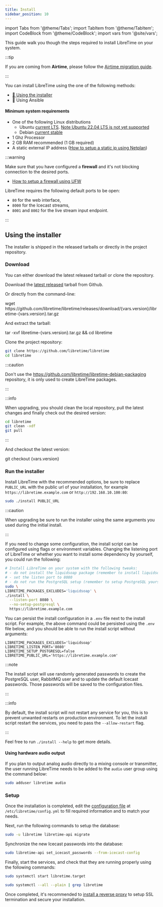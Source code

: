 ```yaml
---
title: Install
sidebar_position: 10
---
```


import Tabs from '@theme/Tabs';
import TabItem from '@theme/TabItem';
import CodeBlock from '@theme/CodeBlock';
import vars from '@site/vars';

This guide walk you though the steps required to install LibreTime on your system.

:::tip

If you are coming from **Airtime**, please follow the [Airtime migration guide](./migrate-from-airtime.md).

:::

You can install LibreTime using the one of the following methods:

- [:rocket: Using the installer](#using-the-installer)
- :construction: Using Ansible

#### Minimum system requirements

- One of the following Linux distributions
  - Ubuntu [current LTS](https://wiki.ubuntu.com/Releases).
    [Note Ubuntu 22.04 LTS is not yet supported](https://github.com/libretime/libretime/issues/1845)
  - Debian [current stable](https://www.debian.org/releases/)
- 1 Ghz Processor
- 2 GB RAM recommended (1 GB required)
- A static external IP address ([How to setup a static ip using Netplan](../tutorials/setup-a-static-ip-using-netplan.md))

:::warning

Make sure that you have configured a **firewall** and it's not blocking connection to the desired ports.

- [How to setup a firewall using UFW](../tutorials/setup-a-firewall-using-ufw.md)

LibreTime requires the following default ports to be open:

- `80` for the web interface,
- `8000` for the Icecast streams,
- `8001` and `8002` for the live stream input endpoint.

:::

## Using the installer

The installer is shipped in the released tarballs or directly in the project repository.

### Download

You can either download the latest released tarball or clone the repository.

<Tabs>
<TabItem label="Release tarball" value="tarball" default>

Download the [latest released](https://github.com/libretime/libretime/releases) tarball from Github.

Or directly from the command-line:

<CodeBlock language="bash">
wget https://github.com/libretime/libretime/releases/download/{vars.version}/libretime-{vars.version}.tar.gz
</CodeBlock>

And extract the tarball:

<CodeBlock language="bash">
tar -xvf libretime-{vars.version}.tar.gz && cd libretime
</CodeBlock>

</TabItem>
<TabItem label="Git repository" value="git">

Clone the project repository:

```bash
git clone https://github.com/libretime/libretime
cd libretime
```

:::caution

Don't use the https://github.com/libretime/libretime-debian-packaging repository, it is only used to create LibreTime packages.

:::

:::info

When upgrading, you should clean the local repository, pull the latest changes and finally check out the desired version:

```bash
cd libretime
git clean -xdf
git pull
```

:::

And checkout the latest version:

<CodeBlock language="bash">
git checkout {vars.version}
</CodeBlock>

</TabItem>
</Tabs>

### Run the installer

Install LibreTime with the recommended options, be sure to replace `PUBLIC_URL` with the public url of your installation,
for example `https://libretime.example.com` or `http://192.168.10.100:80`:

```bash
sudo ./install PUBLIC_URL
```

:::caution

When upgrading be sure to run the installer using the same arguments you used during the initial install.

:::

If you need to change some configuration, the install script can be configured using flags or environment variables. Changing the listening port of LibreTime or whether you want to install some dependency by yourself, you could run the following:

```bash
# Install LibreTime on your system with the following tweaks:
# - do not install the liquidsoap package (remember to install liquidsoap yourself)
# - set the listen port to 8080
# - do not run the PostgreSQL setup (remember to setup PostgreSQL yourself)
sudo \
LIBRETIME_PACKAGES_EXCLUDES='liquidsoap' \
./install \
  --listen-port 8080 \
  --no-setup-postgresql \
  https://libretime.example.com
```

You can persist the install configuration in a `.env` file next to the install script. For example, the above command could be persisted using the `.env` file below, and you should be able to run the install script without arguments:

```
LIBRETIME_PACKAGES_EXCLUDES='liquidsoap'
LIBRETIME_LISTEN_PORT='8080'
LIBRETIME_SETUP_POSTGRESQL=false
LIBRETIME_PUBLIC_URL='https://libretime.example.com'
```

:::note

The install script will use randomly generated passwords to create the PostgreSQL user, RabbitMQ user and to update the default Icecast passwords. Those passwords will be saved to the configuration files.

:::

:::info

By default, the install script will not restart any service for you, this is to prevent unwanted restarts on production environment. To let the install script restart the services, you need to pass the `--allow-restart` flag.

:::

Feel free to run `./install --help` to get more details.

#### Using hardware audio output

If you plan to output analog audio directly to a mixing console or transmitter, the user running LibreTime needs to be added to the `audio` user group using the command below:

```bash
sudo adduser libretime audio
```

### Setup

Once the installation is completed, edit the [configuration file](./configuration.md) at `/etc/libretime/config.yml` to fill required information and to match your needs.

Next, run the following commands to setup the database:

```bash
sudo -u libretime libretime-api migrate
```

Synchronize the new Icecast passwords into the database:

```bash
sudo libretime-api set_icecast_passwords --from-icecast-config
```

Finally, start the services, and check that they are running properly using the following commands:

```bash
sudo systemctl start libretime.target

sudo systemctl --all --plain | grep libretime
```

Once completed, it's recommended to [install a reverse proxy](./reverse-proxy.md) to setup SSL termination and secure your installation.
